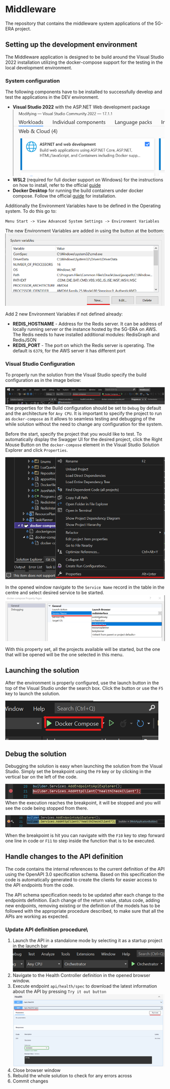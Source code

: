 # Middleware

The repository that contains the middleware system applications of the 5G-ERA project.

## Setting up the development environment

The Middleware application is designed to be build around the Visual Studio 2022 installation utilizing the docker-compose support for the testing in the local development environment.

### System configuration

The following components have to be installed to successfully develop and test the applications in the DEV environment.

* **Visual Studio 2022** with the ASP.NET Web development package
![Visual StudioPackage](docs/img/VisualStudioPackage.png)
* **WSL2** (required for full docker support on Windows) for the instructions on how to install, refer to the official [guide](https://docs.microsoft.com/en-us/windows/wsl/install)
* **Docker Desktop** for running the build containers under docker compose. Follow the official [guide](https://docs.docker.com/desktop/windows/install/) for installation.

Additionally the Environment Variables have to be defined in the Operating system.
To do this go to:

`Menu Start -> View Advanced System Settings -> Environment Variables`

The new Environment Variables are added in using the button at the bottom:
![Add new ENV VAR](docs/img/AddEnvVariable.png)

Add 2 new Environment Variables if not defined already:

* **REDIS_HOSTNAME** - Address for the Redis server. It can be address of locally running server or the instance hosted by the 5G-ERA on AWS. The Redis needs to have installed additional modules: RedisGraph and RedisJSON
* **REDIS_PORT** - The port on which the Redis server is operating. The default is `6379`, for the AWS server it has different port

### Visual Studio Configuration

To properly run the solution from the Visual Studio specify the build configuration as in the image below:

![Visual Studio Run Config](docs/img/VSRunConfig.png)
The properties for the Build configuration should be set to `Debug` by default and the architecture for `Any CPU`. It is important to specify the project to run as `docker-compose` as it allows to seamless testing and debugging of the while solution without the need to change any configuration for the system.

Before the start, specify the project that you would like to test. To automatically display the Swagger UI for the desired project, click the Right Mouse Button on the `docker-compose` element in the Visual Studio Solution Explorer and click `Properties`.

![Open Properties of docker-compose project](docs/img/SetDockerComposeStartProp.png)

In the opened window navigate to the `Service Name` record in the table in the centre and select desired service to be started.
![Docker Compose Set startup project](docs/img/DockerComposeSetStartupProject.png)

With this property set, all the projects available will be started, but the one that will be opened will be the one selected in this menu.

## Launching the solution

After the environment is properly configured, use the launch button in the top of the Visual Studio under the search box. Click the button or use the `F5` key to launch the solution.

![Launch project button](docs/img/VSLaunchButton.png)

## Debug the solution

Debugging the solution is easy when launching the solution from the Visual Studio. Simply set the breakpoint using the `F9` key or by clicking in the vertical bar on the left of the code.

![Set breakpoint](docs/img/VSSetBreakpoint.png)
When the execution reaches the breakpoint, it will be stopped and you will see the code being stopped from there.

![Breakpoint hit](docs/img/VSBreakpointHit.png)

When the breakpoint is hit you can navigate with the `F10` key to step forward one line in code or `F11` to step inside the function that is to be executed.

## Handle changes to the API definition

The code contains the internal references to the current definition of the API using the OpenAPI 3.0 specification schema. Based on this specification the code is automatically generated to create the clients for easier access to the API endpoints from the code.

The API schema specification needs to be updated after each change to the endpoints definition. Each change of the return value, status code, adding new endpoints, removing existing or the definition of the models has to be followed with the appropriate procedure described, to make sure that all the APIs are working as expected.

### Update API definition procedure\

1. Launch the API in a standalone mode by selecting it as a startup project in the launch bar
![Visual Studio Set Startup Project](docs/img/VsApiStartupProject.png)
2. Navigate to the Health Controller definition in the opened browser window.
3. Execute endpoint `api/health/spec` to download the latest information about the API by pressing `Try it out button`
![Visual Studio Set Startup Project](docs/img/VsApiCallEndpoint.png)
4. Close browser window
5. Rebuild the whole solution to check for any errors across
6. Commit changes

